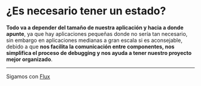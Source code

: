 # ¿Es necesario tener un estado?

**Todo va a depender del tamaño de nuestra aplicación y hacia a donde apunte**, ya que hay aplicaciones pequeñas donde no sería tan necesario, sin embargo en aplicaciones medianas a gran escala si es aconsejable, debido a que **nos facilita la comunicación entre componentes, nos simplifica el proceso de debugging y nos ayuda a tener nuestro proyecto mejor organizado**.

---

Sigamos con [Flux](../2-flux/2-1-sobre-flux.md)
